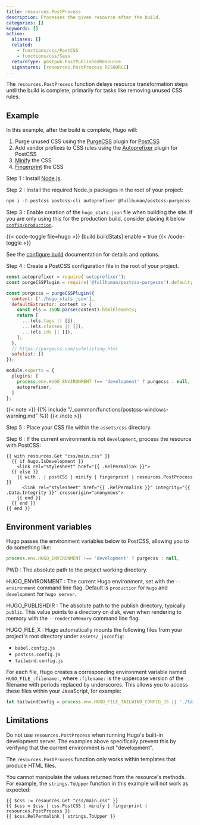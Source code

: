 ```yaml
---
title: resources.PostProcess
description: Processes the given resource after the build.
categories: []
keywords: []
action:
  aliases: []
  related:
    - functions/css/PostCSS
    - functions/css/Sass
  returnType: postpub.PostPublishedResource
  signatures: [resources.PostProcess RESOURCE]
---
```


The `resources.PostProcess` function delays resource transformation steps until the build is complete, primarily for tasks like removing unused CSS rules.

## Example

In this example, after the build is complete, Hugo will:

1. Purge unused CSS using the [PurgeCSS] plugin for [PostCSS]
2. Add vendor prefixes to CSS rules using the [Autoprefixer] plugin for PostCSS
3. [Minify] the CSS
4. [Fingerprint] the CSS

[autoprefixer]: https://github.com/postcss/autoprefixer
[fingerprint]: /functions/resources/fingerprint/
[minify]: /functions/resources/minify/
[postcss]: /functions/css/postcss/
[purgecss]: https://purgecss.com/plugins/postcss.html

Step 1
: Install [Node.js].

[node.js]: https://nodejs.org/en/download

Step 2
: Install the required Node.js packages in the root of your project:

```sh
npm i -D postcss postcss-cli autoprefixer @fullhuman/postcss-purgecss
```

Step 3
: Enable creation of the `hugo_stats.json` file when building the site. If you are only using this for the production build, consider placing it below [`config/production`].

[`config/production`]: /configuration/introduction/#configuration-directory

{{< code-toggle file=hugo >}}
[build.buildStats]
enable = true
{{< /code-toggle >}}

See the [configure build] documentation for details and options.

[configure build]: /configuration/build/

Step 4
: Create a PostCSS configuration file in the root of your project.

```js {file="postcss.config.js" copy=true}
const autoprefixer = require('autoprefixer');
const purgeCSSPlugin = require('@fullhuman/postcss-purgecss').default;

const purgecss = purgeCSSPlugin({
  content: ['./hugo_stats.json'],
  defaultExtractor: content => {
    const els = JSON.parse(content).htmlElements;
    return [
      ...(els.tags || []),
      ...(els.classes || []),
      ...(els.ids || []),
    ];
  },
  // https://purgecss.com/safelisting.html
  safelist: []
});

module.exports = {
  plugins: [
    process.env.HUGO_ENVIRONMENT !== 'development' ? purgecss : null,
    autoprefixer,
  ]
};
```

{{< note >}}
{{% include "/_common/functions/postcss-windows-warning.md" %}}
{{< /note >}}

Step 5
: Place your CSS file within the `assets/css` directory.

Step 6
: If the current environment is not `development`, process the resource with PostCSS:

```go-html-template
{{ with resources.Get "css/main.css" }}
  {{ if hugo.IsDevelopment }}
    <link rel="stylesheet" href="{{ .RelPermalink }}">
  {{ else }}
    {{ with . | postCSS | minify | fingerprint | resources.PostProcess }}
      <link rel="stylesheet" href="{{ .RelPermalink }}" integrity="{{ .Data.Integrity }}" crossorigin="anonymous">
    {{ end }}
  {{ end }}
{{ end }}
```

## Environment variables

Hugo passes the environment variables below to PostCSS, allowing you to do something like:

```js
process.env.HUGO_ENVIRONMENT !== 'development' ? purgecss : null,
```

PWD
: The absolute path to the project working directory.

HUGO_ENVIRONMENT
: The current Hugo environment, set with the `--environment` command line flag.
Default is `production` for `hugo` and `development` for `hugo server`.

HUGO_PUBLISHDIR
: The absolute path to the publish directory, typically `public`. This value points to a directory on disk, even when rendering to memory with the `--renderToMemory` command line flag.

HUGO_FILE_X
: Hugo automatically mounts the following files from your project's root directory under `assets/_jsconfig`:

- `babel.config.js`
- `postcss.config.js`
- `tailwind.config.js`

For each file, Hugo creates a corresponding environment variable named `HUGO_FILE_:filename:`, where `:filename:` is the uppercase version of the filename with periods replaced by underscores. This allows you to access these files within your JavaScript, for example:

```js
let tailwindConfig = process.env.HUGO_FILE_TAILWIND_CONFIG_JS || './tailwind.config.js';
```

## Limitations

Do not use `resources.PostProcess` when running Hugo's built-in development server. The examples above specifically prevent this by verifying that the current environment is not "development".

The `resources.PostProcess` function only works within templates that produce HTML files.

You cannot manipulate the values returned from the resource's methods. For example, the `strings.ToUpper` function in this example will not work as expected:

```go-html-template
{{ $css := resources.Get "css/main.css" }}
{{ $css = $css | css.PostCSS | minify | fingerprint | resources.PostProcess }}
{{ $css.RelPermalink | strings.ToUpper }}
```

